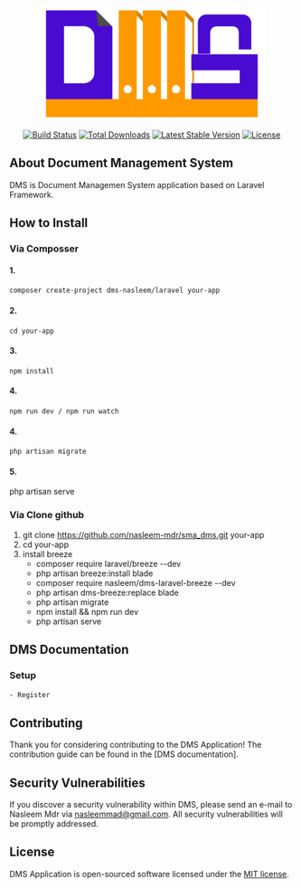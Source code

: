 <p align="center"><a href="https://github.com/nasleem-mdr/sma_dms.git" target="_blank"><img src="https://github.com/nasleem-mdr/sma_dms/blob/master/public/images/logo-dms.svg" width="400"></a></p>

<p align="center">
<a href="https://travis-ci.org/laravel/framework"><img src="https://travis-ci.org/laravel/framework.svg" alt="Build Status"></a>
<a href="https://packagist.org/packages/dms-nasleem/laravel"><img src="https://img.shields.io/packagist/dt/laravel/framework" alt="Total Downloads"></a>
<a href="https://packagist.org/packages/dms-nasleem/laravel"><img src="https://img.shields.io/packagist/v/laravel/framework" alt="Latest Stable Version"></a>
<a href="https://packagist.org/packages/dms-nasleem/laravel"><img src="https://img.shields.io/packagist/l/laravel/framework" alt="License"></a>
</p>

## About Document Management System

DMS is Document Managemen System application based on Laravel Framework. 

## How to Install

### Via Composser
#### 1. 
    composer create-project dms-nasleem/laravel your-app
#### 2. 
    cd your-app
#### 3. 
    npm install
#### 4. 
    npm run dev / npm run watch
#### 4.  
    php artisan migrate
#### 5.  
php artisan serve

### Via Clone github
1. git clone https://github.com/nasleem-mdr/sma_dms.git your-app
2. cd your-app
3. install breeze
    - composer require laravel/breeze --dev
    - php artisan breeze:install blade
    - composer require nasleem/dms-laravel-breeze --dev
    - php artisan dms-breeze:replace blade
    - php artisan migrate
    - npm install && npm run dev
    - php artisan serve

## DMS Documentation
### Setup
    - Register 

## Contributing

Thank you for considering contributing to the DMS Application! The contribution guide can be found in the [DMS documentation].

## Security Vulnerabilities

If you discover a security vulnerability within DMS, please send an e-mail to Nasleem Mdr via [nasleemmad@gmail.com](mailto:nasleemmad@gmail.com). All security vulnerabilities will be promptly addressed.

## License

DMS Application is open-sourced software licensed under the [MIT license](https://opensource.org/licenses/MIT).
